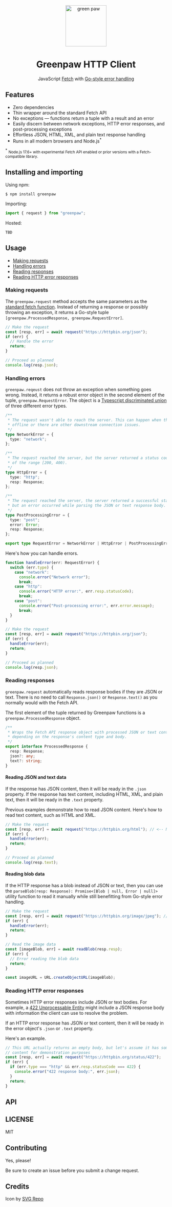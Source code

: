 <div style="text-align:center">
  <div><img src="./greenpaw.png" alt="green paw" width=128></div>
  <h1>Greenpaw HTTP Client</h1>
  <p>
    JavaScript <a href="https://developer.mozilla.org/en-US/docs/Web/API/Fetch_API" target=_blank>Fetch</a>
    with <a href="https://go.dev/blog/error-handling-and-go" target=_blank>Go-style error handling</a>
  <p>
</div>

## Features

- Zero dependencies
- Thin wrapper around the standard Fetch API
- No exceptions &mdash; functions return a tuple with a result and an error
- Easily discern between network exceptions, HTTP error responses, and post-processing exceptions
- Effortless JSON, HTML, XML, and plain text response handling
- Runs in all modern browsers and Node.js<sup>\*</sup>

<sup>\*</sup> <small>Node.js 17.6+ with experimental Fetch API enabled or prior
versions with a Fetch-compatible library.</small>

## Installing and importing

Using npm:

```shell
$ npm install greenpaw
```

Importing:

```typescript
import { request } from "greenpaw";
```

Hosted:

`TBD`

## Usage

- [Making requests](#making-requests)
- [Handling errors](#handling-errors)
- [Reading responses](#reading-responses)
- [Reading HTTP error responses](#reading-http-error-responses)

### Making requests

The `greenpaw.request` method accepts the same parameters as the [standard fetch
function](https://developer.mozilla.org/en-US/docs/Web/API/fetch). Instead of
returning a response or possibly throwing an exception, it returns a Go-style
tuple `[greenpaw.ProcessedResponse, greenpaw.RequestError]`.

```typescript
// Make the request
const [resp, err] = await request("https://httpbin.org/json");
if (err) {
  // Handle the error
  return;
}

// Proceed as planned
console.log(resp.json);
```

### Handling errors

`greenpaw.reqeust` does not throw an exception when something goes wrong.
Instead, it returns a robust error object in the second element of the tuple,
`greenpaw.RequestError`. The object is a [Typescript discriminated
union](https://www.typescriptlang.org/docs/handbook/typescript-in-5-minutes-func.html#discriminated-unions)
of three different error types.

```typescript
/**
 * The request wasn't able to reach the server. This can happen when the app is
 * offline or there are other downstream connection issues.
 */
type NetworkError = {
  type: "network";
};

/**
 * The request reached the server, but the server returned a status code outside
 * of the range [200, 400).
 */
type HttpError = {
  type: "http";
  resp: Response;
};

/**
 * The request reached the server, the server returned a successful status code,
 * but an error occurred while parsing the JSON or text response body.
 */
type PostProcessingError = {
  type: "post";
  error: Error;
  resp: Response;
};

export type RequestError = NetworkError | HttpError | PostProcessingError;
```

Here's how you can handle errors.

```typescript
function handleError(err: RequestError) {
  switch (err.type) {
    case "network":
      console.error("Network error");
      break;
    case "http":
      console.error("HTTP error:", err.resp.statusCode);
      break;
    case "post":
      console.error("Post-processing error:", err.error.message);
      break;
  }
}

// Make the request
const [resp, err] = await request("https://httpbin.org/json");
if (err) {
  handleError(err);
  return;
}

// Proceed as planned
console.log(resp.json);
```

### Reading responses

`greenpaw.request` automatically reads response bodies if they are JSON or text.
There is no need to call `Response.json()` or `Response.text()` as you normally
would with the Fetch API.

The first element of the tuple returned by Greenpaw functions is a
`greenpaw.ProcessedResponse` object.

```typescript
/**
 * Wraps the Fetch API response object with processed JSON or text content
 * depending on the response's content type and body.
 */
export interface ProcessedResponse {
  resp: Response;
  json?: any;
  text?: string;
}
```

#### Reading JSON and text data

If the response has JSON content, then it will be ready in the `.json` property.
If the response has text content, including HTML, XML, and plain text, then it
will be ready in the `.text` property.

Previous examples demonstrate how to read JSON content. Here's how to read text
content, such as HTML and XML.

```typescript
// Make the request
const [resp, err] = await request("https://httpbin.org/html"); // <-- Note the URL
if (err) {
  handleError(err);
  return;
}

// Proceed as planned
console.log(resp.text);
```

#### Reading blob data

If the HTTP response has a blob instead of JSON or text, then you can use the
`parseBlob(resp: Response): Promise<[Blob | null, Error | null]>` utility
function to read it manually while still benefitting from Go-style error
handling.

```typescript
// Make the request
const [resp, err] = await request("https://httpbin.org/image/jpeg"); // <-- Note the URL
if (err) {
  handleError(err);
  return;
}

// Read the image data
const [imageBlob, err] = await readBlob(resp.resp);
if (err) {
  // Error reading the blob data
  return;
}

const imageURL = URL.createObjectURL(imageBlob);
```

### Reading HTTP error responses

Sometimes HTTP error responses include JSON or text bodies. For example, a
[422 Unprocessable Entity](https://developer.mozilla.org/en-US/docs/Web/HTTP/Status/422)
might include a JSON response body with information the client can use to
resolve the problem.

If an HTTP error response has JSON or text content, then it will be ready
in the error object's `.json` or `.text` property.

Here's an example.

```typescript
// This URL actually returns an empty body, but let's assume it has some JSON
// content for demonstration purposes
const [resp, err] = await request("https://httpbin.org/status/422");
if (err) {
  if (err.type === "http" && err.resp.statusCode === 422) {
    console.error("422 response body:", err.json);
  }
  return;
}
```

## API

## LICENSE

MIT

## Contributing

Yes, please!

Be sure to create an issue before you submit a change request.

## Credits

Icon by [SVG Repo](https://www.svgrepo.com/svg/251871/animal-paw)
